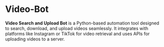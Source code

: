 # Video-Bot
**Video Search and Upload Bot** is a Python-based automation tool designed to search, download, and upload videos seamlessly. It integrates with platforms like Instagram or TikTok for video retrieval and uses APIs for uploading videos to a server. 
